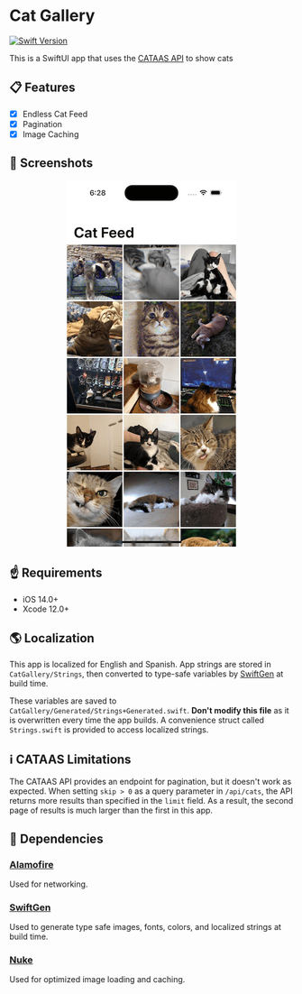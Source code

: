 # Cat Gallery

[![Swift Version][swift-image]][swift-url]

This is a SwiftUI app that uses the [CATAAS API](https://cataas.com/) to show cats

## 📋 Features

- [x] Endless Cat Feed
- [x] Pagination
- [x] Image Caching

## 📸 Screenshots

<div align="center">
  <img src="./screenshot.png" alt="Cat Feed" width="300" height="650">
</div>

## ☝️ Requirements

- iOS 14.0+
- Xcode 12.0+

## 🌎 Localization

This app is localized for English and Spanish. App strings are stored in `CatGallery/Strings`, then converted to type-safe variables by [SwiftGen](https://github.com/SwiftGen/SwiftGen) at build time. 

These variables are saved to `CatGallery/Generated/Strings+Generated.swift`. **Don't modify this file** as it is overwritten every time the app builds. A convenience struct called `Strings.swift` is provided to access localized strings. 

## ℹ️ CATAAS Limitations 

The CATAAS API provides an endpoint for pagination, but it doesn't work as expected. When setting `skip > 0` as a query parameter in `/api/cats`, the API returns more results than specified in the `limit` field. As a result, the second page of results is much larger than the first in this app.

## 🤝 Dependencies

### [Alamofire](https://github.com/Alamofire/Alamofire)

Used for networking.

### [SwiftGen](https://github.com/SwiftGen/SwiftGen)

Used to generate type safe images, fonts, colors, and localized strings at build time.

### [Nuke](https://github.com/kean/Nuke)

Used for optimized image loading and caching.

[swift-image]:https://img.shields.io/badge/swift-5.0-orange.svg
[swift-url]: https://swift.org/
